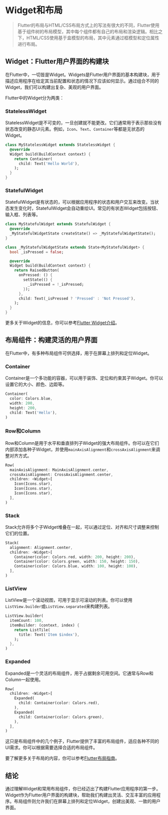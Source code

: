 # Widget和布局

> Flutter的布局与HTML/CSS布局方式上的写法有很大的不同，Flutter使用基于组件树的布局模型，其中每个组件都有自己的布局和渲染逻辑。相比之下，HTML/CSS使用基于盒模型的布局，其中元素通过框模型和定位属性进行布局。

## Widget：Flutter用户界面的构建块

在Flutter中，一切皆是Widget。Widgets是Flutter用户界面的基本构建块，用于描述应用程序在给定其当前配置和状态的情况下应该如何显示。通过组合不同的Widget，我们可以构建出复杂、美观的用户界面。


Flutter中的Widget分为两类：

### **StatelessWidget**

StatelessWidget是不可变的，一旦创建就不能更改。它们通常用于表示那些没有状态改变的静态UI元素。例如，`Icon`、`Text`、`Container`等都是无状态的Widget。

```dart
class MyStatelessWidget extends StatelessWidget {
  @override
  Widget build(BuildContext context) {
    return Container(
      child: Text('Hello World'),
    );
  }
}
```

### **StatefulWidget**

StatefulWidget是有状态的，可以根据应用程序的状态和用户交互来改变。当状态发生变化时，StatefulWidget会自动重绘UI。常见的有状态Widget包括按钮、输入框、列表等。

```dart
class MyStatefulWidget extends StatefulWidget {
  @override
  _MyStatefulWidgetState createState() => _MyStatefulWidgetState();
}

class _MyStatefulWidgetState extends State<MyStatefulWidget> {
  bool _isPressed = false;

  @override
  Widget build(BuildContext context) {
    return RaisedButton(
      onPressed: () {
        setState(() {
          _isPressed = !_isPressed;
        });
      },
      child: Text(_isPressed ? 'Pressed' : 'Not Pressed'),
    );
  }
}
```

更多关于Widget的信息，你可以参考[Flutter Widget介绍](https://flutter.dev/docs/development/ui/widgets)。

## 布局组件：构建灵活的用户界面

在Flutter中，有多种布局组件可供选择，用于在屏幕上排列和定位Widget。
###  **Container**

Container是一个多功能的容器，可以用于装饰、定位和约束其子Widget。你可以设置它的大小、颜色、边距等。

```dart
Container(
  color: Colors.blue,
  width: 200,
  height: 200,
  child: Text('Hello'),
)
```

### **Row和Column**

Row和Column是用于水平和垂直排列子Widget的强大布局组件。你可以在它们内部添加各种子Widget，并使用`mainAxisAlignment`和`crossAxisAlignment`来调整对齐方式。

```dart
Row(
  mainAxisAlignment: MainAxisAlignment.center,
  crossAxisAlignment: CrossAxisAlignment.center,
  children: <Widget>[
    Icon(Icons.star),
    Icon(Icons.star),
    Icon(Icons.star),
  ],
)
```

###  **Stack**

Stack允许将多个子Widget堆叠在一起，可以通过定位、对齐和尺寸调整来控制它们的位置。

```dart
Stack(
  alignment: Alignment.center,
  children: <Widget>[
    Container(color: Colors.red, width: 200, height: 200),
    Container(color: Colors.green, width: 150, height: 150),
    Container(color: Colors.blue, width: 100, height: 100),
  ],
)
```

###  **ListView**

ListView是一个滚动视图，可用于显示可滚动的列表。你可以使用`ListView.builder`或`ListView.separated`来构建列表。

```dart
ListView.builder(
  itemCount: 100,
  itemBuilder: (context, index) {
    return ListTile(
      title: Text('Item $index'),
    );
  },
)
```

###  **Expanded**

Expanded是一个灵活的布局组件，用于占据剩余可用空间。它通常与Row和Column一起使用。

```dart
Row(
  children: <Widget>[
    Expanded(
      child: Container(color: Colors.red),
    ),
    Expanded(
      child: Container(color: Colors.green),
    ),
  ],
)
```

这只是布局组件中的几个例子，Flutter提供了丰富的布局组件，适应各种不同的UI需求。你可以根据需要选择合适的布局组件。

要了解更多关于布局的内容，你可以参考[Flutter布局指南](https://flutter.dev/docs/development/ui/layout)。

## 结论

通过理解Widget和常用布局组件，你已经迈出了构建Flutter应用程序的第一步。Widget作为Flutter用户界面的构建块，帮助我们构建出灵活、交互丰富的应用程序。布局组件则允许我们在屏幕上排列和定位Widget，创建出美观、一致的用户界面。